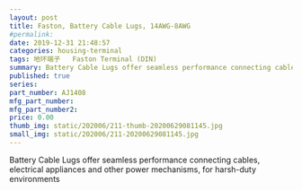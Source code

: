 ```yaml
---
layout: post
title: Faston, Battery Cable Lugs, 14AWG-8AWG
#permalink: 
date: 2019-12-31 21:48:57
categories: housing-terminal
tags: 地环端子   Faston Terminal (DIN)
summary: Battery Cable Lugs offer seamless performance connecting cables, electrical appliances and other power mechanisms, for harsh-duty environments
published: true 
series: 
part_number: AJ1408
mfg_part_number: 
mfg_part_number2: 
price: 0.00
thumb_img: static/202006/211-thumb-20200629081145.jpg
small_img: static/202006/211-20200629081145.jpg
---
```



Battery Cable Lugs offer seamless performance connecting cables, electrical appliances and other power mechanisms, for harsh-duty environments